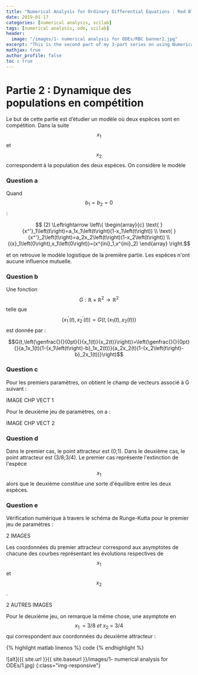 ```yaml
---
title: "Numerical Analysis for Ordinary Differential Equations : Red Blood Cell agglomeration (French) - Part 2"
date: 2019-01-17
categories: [numerical analysis, scilab]
tags: [numerical analysis, ode, scilab]
header:
  image: "/images/1- numerical analysis for ODEs/RBC banner2.jpg"
excerpt: "This is the second part of my 3-part series on using Numerical Analysis of ODEs to model RBC agglomeration Here"
mathjax: true
author_profile: false
toc : true
---
```


# Partie 2 : Dynamique des populations en compétition

Le but de cette partie est d’étudier un modèle où deux espèces sont en compétition. Dans la suite $$x_1$$ et $$x_2$$ correspondent à la population des deux espèces. On considère le modèle

### Question a

Quand $$b_1=b_2=0$$ :

$$ (2) \Leftrightarrow  \left\{ \begin{array}{c}
\text{ } {x^'}_1\left(t\right)=a_1x_1\left(t\right)(1-x_1\left(t\right)) \\
\text{ } {x^'}_2\left(t\right)=a_2x_2\left(t\right)(1-x_2\left(t\right)) \\
{(x}_1\left(0\right),x_1\left(0\right))=(x^{ini}_1,x^{ini}_2) \end{array}
\right.$$

<!-- \label{"1"}$$ -->

et on retrouve le modèle logistique de la première partie. Les espèces n'ont aucune influence mutuelle.

### Question b

Une fonction $$G : \mathbb{R} \times  \mathbb{R}^2 \rightarrow \mathbb{R}^2$$ telle que $$({x_1}^′(t), {x_2}^′(t)) = G(t, (x_1(t), x_2(t)))$$
est donnée par :

$$G(t,\left(\genfrac{}{}{0pt}{}{x_1(t)}{x_2(t)}\right))=\left(\genfrac{}{}{0pt}{}{a_1x_1(t)(1-{x_1\left(t\right)-b}_1x_2(t))}{a_2x_2(t)(1-{x_2\left(t\right)-b}_2x_1(t))}\right)$$

### Question c

Pour les premiers paramètres, on obtient le champ de vecteurs associé à G suivant :

IMAGE CHP VECT 1

Pour le deuxième jeu de paramètres, on a :

IMAGE CHP VECT 2

### Question d

Dans le premier cas, le point attracteur est (0;1). Dans le deuxième cas, le point attracteur est (3/8;3/4). Le premier cas représente l'extinction de l'espèce $$x_1$$ alors que le deuxième constitue une sorte d'équilibre entre les deux espèces.

### Question e

Vérification numérique à travers le schéma de Runge-Kutta pour le premier jeu de paramètres :

2 IMAGES

Les coordonnées du premier attracteur correspond aux asymptotes de chacune des courbes représentant les évolutions respectives de $$x_1$$ et $$x_2$$ .

2 AUTRES IMAGES

Pour le deuxième jeu, on remarque la même chose, une asymptote en $$x_1\ \ =\ 3/8\ et\ x_2\ =\ 3/4$$ qui correspondent aux coordonnées du deuxième attracteur :


{% highlight matlab linenos %}
code
{% endhighlight %}


![alt]({{ site.url }}{{ site.baseurl }}/images/1- numerical analysis for ODEs/1.jpg)
{:class="img-responsive"}
<!-- {: .full} -->
